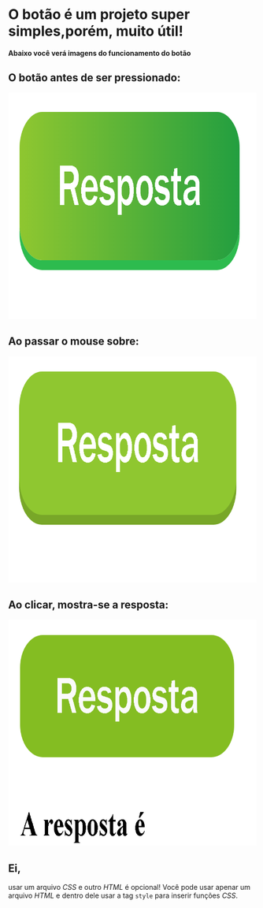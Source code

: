 # O botão é um projeto super simples,porém, muito útil!

**Abaixo você verá imagens do funcionamento do botão**

## O botão antes de ser pressionado:
<img src="/SCREENSHOTS/Screenshot1.png" height="460" width="820">

## Ao passar o mouse sobre:
<img src="/SCREENSHOTS/Screenshot2.png" height="460" width="820">

## Ao clicar, mostra-se a resposta:
<img src="/SCREENSHOTS/Screenshot3.png" height="460" width="820">

## Ei,

usar um arquivo _CSS_ e outro _HTML_ é opcional! Você pode usar apenar um arquivo _HTML_ e dentro dele usar a tag `style` para inserir funções _CSS_.
